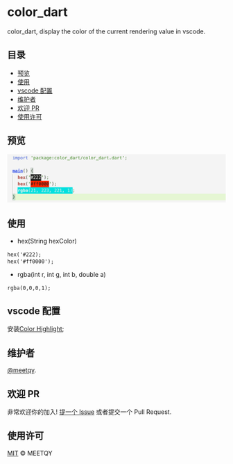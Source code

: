 <!--
 * @Author: meetqy
 * @since: 2019-07-30 15:56:18
 * @lastTime: 2019-11-06 11:53:30
 * @LastEditors: meetqy
 -->

# color_dart

color_dart, display the color of the current rendering value in vscode.

## 目录

- [预览](#预览)
- [使用](#使用)
- [vscode 配置](#vscode配置)
- [维护者](#维护者)
- [欢迎 PR](#欢迎PR)
- [使用许可](#使用许可)

## 预览

![](./color_dart.png)

## 使用

- hex(String hexColor)

```
hex('#222);
hex('#ff0000');
```

- rgba(int r, int g, int b, double a)

```
rgba(0,0,0,1);
```

## vscode 配置

安装[Color Highlight](https://marketplace.visualstudio.com/items?itemName=naumovs.color-highlight);

## 维护者

[@meetqy](https://github.com/meetqy).

## 欢迎 PR

非常欢迎你的加入! [提一个 Issue](https://github.com/meetqy/color_dart/issues/new) 或者提交一个 Pull Request.

## 使用许可

[MIT](LICENSE) © MEETQY
